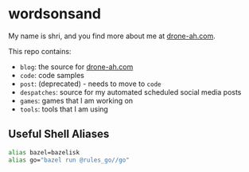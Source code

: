 # wordsonsand

My name is shri, and you find more about me at
[drone-ah.com](https://drone-ah.com).

This repo contains:

- `blog`: the source for [drone-ah.com](https://drone-ah.com)
- `code`: code samples
- `post`: (deprecated) - needs to move to `code`
- `despatches`: source for my automated scheduled social media posts
- `games`: games that I am working on
- `tools`: tools that I am using

## Useful Shell Aliases

```bash
alias bazel=bazelisk
alias go="bazel run @rules_go//go"
```
